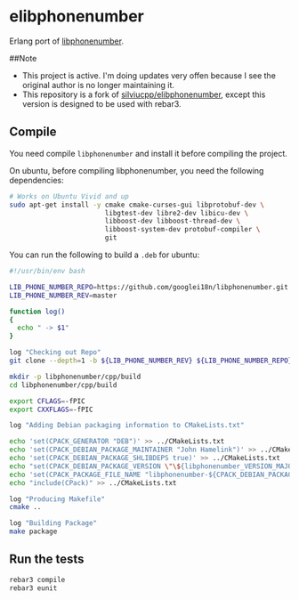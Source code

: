 elibphonenumber
===============

Erlang port of [libphonenumber](https://github.com/googlei18n/libphonenumber).

##Note

- This project is active. I'm doing updates very offen because I see the original author is no longer maintaining it.
- This repository is a fork of [silviucpp/elibphonenumber][3], except this version is designed to be used with rebar3.

## Compile

You need compile `libphonenumber` and install it before compiling the project.

On ubuntu, before compiling libphonenumber, you need the following dependencies:

```sh
# Works on Ubuntu Vivid and up
sudo apt-get install -y cmake cmake-curses-gui libprotobuf-dev \
                        libgtest-dev libre2-dev libicu-dev \
                        libboost-dev libboost-thread-dev \
                        libboost-system-dev protobuf-compiler \
                        git
```

You can run the following to build a `.deb` for ubuntu:

```bash
#!/usr/bin/env bash

LIB_PHONE_NUMBER_REPO=https://github.com/googlei18n/libphonenumber.git
LIB_PHONE_NUMBER_REV=master

function log()
{
  echo " -> $1"
}

log "Checking out Repo"
git clone --depth=1 -b ${LIB_PHONE_NUMBER_REV} ${LIB_PHONE_NUMBER_REPO}

mkdir -p libphonenumber/cpp/build
cd libphonenumber/cpp/build

export CFLAGS=-fPIC
export CXXFLAGS=-fPIC

log "Adding Debian packaging information to CMakeLists.txt"

echo 'set(CPACK_GENERATOR "DEB")' >> ../CMakeLists.txt
echo 'set(CPACK_DEBIAN_PACKAGE_MAINTAINER "John Hamelink")' >> ../CMakeLists.txt
echo 'set(CPACK_DEBIAN_PACKAGE_SHLIBDEPS true)' >> ../CMakeLists.txt
echo "set(CPACK_DEBIAN_PACKAGE_VERSION \"\${libphonenumber_VERSION_MAJOR}.\${libphonenumber_VERSION_MINOR}.${BUILD_NUMBER}\")" >> ../CMakeLists.txt
echo 'set(CPACK_PACKAGE_FILE_NAME "libphonenumber-${CPACK_DEBIAN_PACKAGE_VERSION}-Linux")' >> ../CMakeLists.txt
echo "include(CPack)" >> ../CMakeLists.txt

log "Producing Makefile"
cmake ..

log "Building Package"
make package
```

## Run the tests

```sh
rebar3 compile
rebar3 eunit
```

[1]:https://www.wowapp.com/w/silviu/Silviu-Caragea
[3]:https://github.com/silviucpp/elibphonenumber
